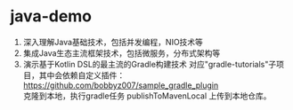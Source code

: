 # java-demo
1. 深入理解Java基础技术，包括并发编程，NIO技术等  
2. 集成Java生态主流框架技术，包括微服务，分布式架构等  
3. 演示基于Kotlin DSL的最主流的Gradle构建技术
    对应"gradle-tutorials"子项目，其中会依赖自定义插件：https://github.com/bobbyz007/sample_gradle_plugin  
   克隆到本地，执行gradle任务 publishToMavenLocal 上传到本地仓库。
